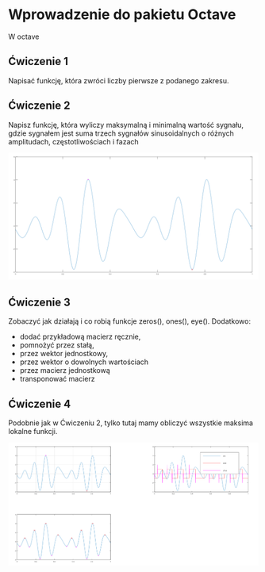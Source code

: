 # Wprowadzenie do pakietu Octave

W octave 

## Ćwiczenie 1
Napisać funkcję, która zwróci liczby pierwsze z podanego zakresu.

## Ćwiczenie 2
Napisz funkcję, która wyliczy maksymalną i minimalną wartość sygnału, gdzie sygnałem jest suma trzech sygnałów sinusoidalnych o różnych amplitudach, częstotliwościach i fazach

![max and min](cw2.png)


## Ćwiczenie 3
Zobaczyć jak działają i co robią funkcje zeros(), ones(), eye(). Dodatkowo:
- dodać przykładową macierz ręcznie, 
- pomnożyć przez stałą, 
- przez wektor jednostkowy,
- przez wektor o dowolnych wartościach
- przez macierz jednostkową
- transponować macierz

## Ćwiczenie 4
Podobnie jak w Ćwiczeniu 2, tylko tutaj mamy obliczyć wszystkie maksima lokalne funkcji.

![max and min](cw4.png)